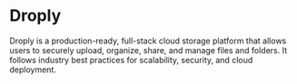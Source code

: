 # Droply
Droply is a production-ready, full-stack cloud storage platform that allows users to securely upload, organize, share, and manage files and folders. It follows industry best practices for scalability, security, and cloud deployment.
